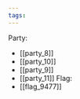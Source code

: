 ```yaml
---
tags:
---
```

Party:
- [[party_8]]
- [[party_10]]
- [[party_9]]
- [[party_11]]
Flag:
- [[flag_9477]]
